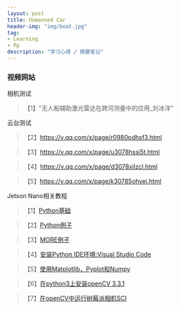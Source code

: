 ```yaml
---
layout: post
title: Unmanned Car
header-img: "img/boat.jpg"
tag:
- Learning
- Pp
description: "学习心得 / 摘要笔记"
---
```


### 视频网站
相机测试
<blockquote>
  【1】"无人船辅助激光雷达在跨河测量中的应用_刘冰洋"
</blockquote>
云台测试
<blockquote>
  【2】<a href="https://v.qq.com/x/page/r0980pdhsf3.html" target="_blank">https://v.qq.com/x/page/r0980pdhsf3.html</a>
</blockquote>
<blockquote>
  【3】<a href="https://v.qq.com/x/page/u3078hssi5t.html" target="_blank">https://v.qq.com/x/page/u3078hssi5t.html</a>
</blockquote>
<blockquote>
  【4】<a href="https://v.qq.com/x/page/d3078xilzcl.html" target="_blank">https://v.qq.com/x/page/d3078xilzcl.html</a>
</blockquote>
<blockquote>
  【5】<a href="https://v.qq.com/x/page/k30785ohvei.html" target="_blank">https://v.qq.com/x/page/k30785ohvei.html</a>
</blockquote>

Jetson Nano相关教程
<blockquote>
  【1】<a href="https://v.qq.com/x/page/r0976psa45v.html" target="_blank">Python基础</a>
</blockquote>
<blockquote>
  【2】<a href="https://v.qq.com/x/page/h0976jywrnp.html" target="_blank">Python例子</a>
</blockquote>
<blockquote>
  【3】<a href="https://v.qq.com/x/page/o0976lp7flp.html" target="_blank">MORE例子</a>
</blockquote>
<blockquote>
  【4】<a href="https://v.qq.com/x/page/g0976fq6dbu.html" target="_blank">安装Python IDE环境:Visual Studio Code</a>
</blockquote>
<blockquote>
  【5】<a href="https://v.qq.com/x/page/y0976gsafqv.html" target="_blank">使用Matplotlib，Pyplot和Numpy</a>
</blockquote>
<blockquote>
  【6】<a href="https://v.qq.com/x/page/a0976qism1a.html" target="_blank">在python3上安装openCV 3.3.1</a>
</blockquote>
<blockquote>
  【7】<a href="https://v.qq.com/x/page/n09771eog0u.html" target="_blank">在openCV中运行树莓派相机SCI</a>
</blockquote>
